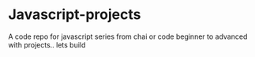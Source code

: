# Javascript-projects
A code repo for javascript series from chai or code
beginner to advanced 
with projects..
lets build 

